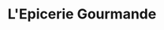 ---
title: "L'Epicerie Gourmande"
url: /saint-germain-en-laye/lepicerie-gourmande/
shop: Feinkost
---